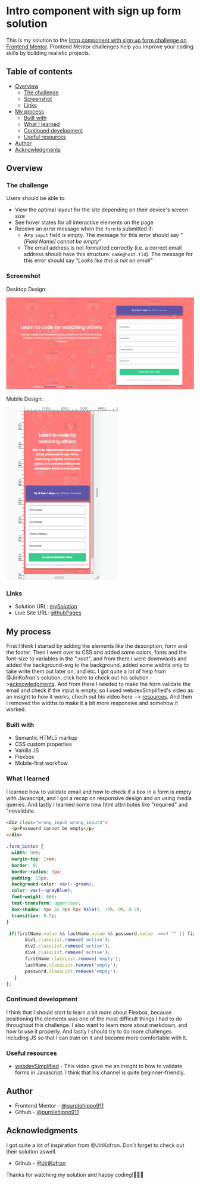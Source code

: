 # Intro component with sign up form solution

This is my solution to the [Intro component with sign up form challenge on Frontend Mentor](https://www.frontendmentor.io/challenges/intro-component-with-signup-form-5cf91bd49edda32581d28fd1). Frontend Mentor challenges help you improve your coding skills by building realistic projects.

## Table of contents

- [Overview](#overview)
  - [The challenge](#the-challenge)
  - [Screenshot](#screenshot)
  - [Links](#links)
- [My process](#my-process)
  - [Built with](#built-with)
  - [What I learned](#what-i-learned)
  - [Continued development](#continued-development)
  - [Useful resources](#useful-resources)
- [Author](#author)
- [Acknowledgments](#acknowledgments)

## Overview

### The challenge

Users should be able to:

- View the optimal layout for the site depending on their device's screen size
- See hover states for all interactive elements on the page
- Receive an error message when the `form` is submitted if:
  - Any `input` field is empty. The message for this error should say _"[Field Name] cannot be empty"_
  - The email address is not formatted correctly (i.e. a correct email address should have this structure: `name@host.tld`). The message for this error should say _"Looks like this is not an email"_

### Screenshot

Desktop Design:

![](design/desktop.png)

Mobile Design:

![](design/mobile.png)

### Links

- Solution URL: [mySolution](https://purplehippo911.github.io/SignUp_form/)
- Live Site URL: [githubPages](https://your-live-site-url.com/)

## My process
First I think I started by adding the elements like the description, form and the footer. Then I went over to CSS and  added some colors, fonts and the font-size to variables in the ":root", and from there I went downwards and added the background-svg to the background, added some widhts only to take write them out later on, and etc. I got quite a lot of help from @JiriKofron's solution, click here to check out his solution ->[acknowledgments](#acknowledgments). And from there I needed to make the form validate the email and check if the input is empty, so I used webdevSimplified's video as an insight to how it works, chech out his video here --> [resources](#useful-resources). And then I removed the widths to make it a bit more responsive and somehow it worked.

### Built with

- Semantic HTML5 markup
- CSS custom properties
- Vanilla JS
- Flexbox
- Mobile-first workflow

### What I learned
I learned how to validate email and how to check if a box in a form is empty with Javascript, and I got a recap on responsive design and on using media queries. And lastly I learned some new html attrributes like "required" and "novalidate.

```html
<div class="wrong_input wrong_input4">
  <p>Password cannot be empty</p>
</div>
```

```css
.form_button {
  width: 90%;
  margin-top: 1rem;
  border: 0;
  border-radius: 5px;
  padding: 15px;
  background-color: var(--green);
  color: var(--grayBlue);
  font-weight: 600;
  text-transform: uppercase;
  box-shadow: 0px px 0px 0px hsla(5, 10%, 0%, 0.2);
  transition: 0.5s;
}
```

```js
 if(firstName.value && lastName.value && password.value  ===! "" || firstName.value && lastName.value && password.value !== null) {
       div1.classList.remove('active');
       div2.classList.remove('active');
       div4.classList.remove('active');
       firstName.classList.remove('empty');
       lastName.classList.remove('empty');
       password.classList.remove('empty');
   }
};
```

### Continued development

I think that I should start to learn a bit more about Flexbox, because positioning the elements was one of the most difficult things I had to do throughout this challenge. I also want to learn more about markdown, and how to use it properly. And lastly I should try to do more challenges including JS so that I can train on it and become more comfortable with it.

### Useful resources

- [webdevSimplified](https://m.youtube.com/watch?v=ln0nB0ABaUk) - This video gave me an insight to how to validate forms in Javascript. I think that his channel is quite beginner-friendly.

## Author

- Frontend Mentor - [@purplehippo911](https://www.frontendmentor.io/profile/purplehippo911)
- Github - [@purplehippo911](https://github.com/purplehippo911)

## Acknowledgments

I got quite a lot of inspiration from @JiriKofron. Don`t forget to check out their solution aswell.
- Github - [@JiriKofron](https://github.com/JiriKofron/intro-component-with-signup-form)

Thanks for watching my solution and happy coding!🎈🎆🍕